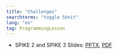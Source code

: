 ```yaml
---
title: "Challenges"
searchterms: "toggle 5Unit"
lang: "en"
tag: ProgrammingLesson
---
```

 <ul>
 <li class="ng-binding">SPIKE 2 and SPIKE 3 Slides:
 <a href="ProgrammingLessons/Challenges.pptx">PPTX</a>,
 <a href="ProgrammingLessons/Challenges.pdf">PDF</a>
 </li>
 </ul>
